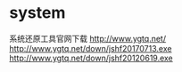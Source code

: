 # system
系统还原工具官网下载
http://www.ygtq.net/
http://www.ygtq.net/down/jshf20170713.exe
http://www.ygtq.net/down/jshf20120619.exe
